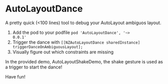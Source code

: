 AutoLayoutDance
===============

A pretty quick (<100 lines) tool to debug your AutoLayout ambiguos layout.

1. Add the pod to your podfile <code>pod 'AutoLayoutDance', '~> 0.0.1'</code>
2. Trigger the dance with <code>[[NZAutoLayoutDance sharedInstance] triggerDanceOnAmbiguousLayout];</code>
3. Visually figure out which constraints are missing

In the provided demo, AutoLayoutShakeDemo, the shake gesture is used as a trigger to start the dance!

Have fun!
